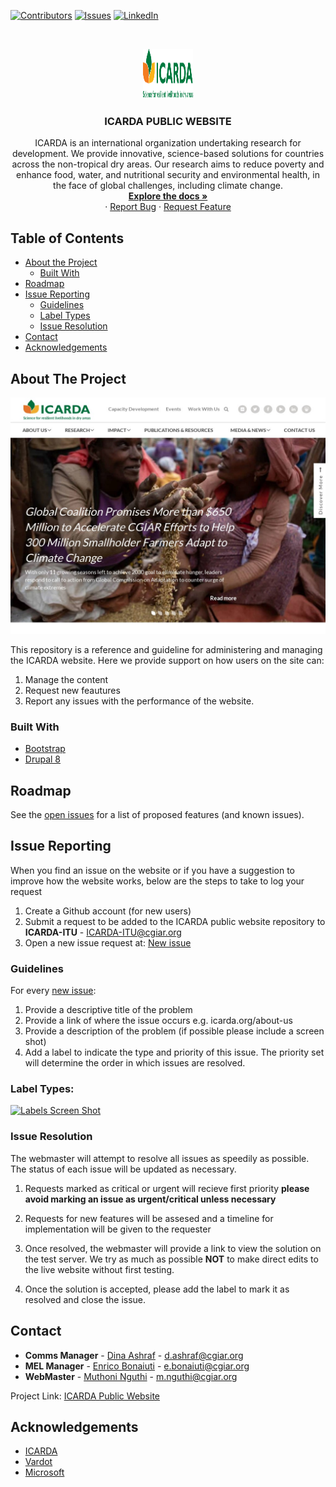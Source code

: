 <!-- PROJECT SHIELDS -->
<!--
*** I'm using markdown "reference style" links for readability.
*** Reference links are enclosed in brackets [ ] instead of parentheses ( ).
*** See the bottom of this document for the declaration of the reference variables
*** for contributors-url, forks-url, etc. This is an optional, concise syntax you may use.
*** https://www.markdownguide.org/basic-syntax/#reference-style-links
-->
[![Contributors][contributors-shield]][contributors-url]
[![Issues][issues-shield]][issues-url]
[![LinkedIn][linkedin-shield]][linkedin-url]



<!-- PROJECT LOGO -->
<br />
<p align="center">
  <a href="https://github.com/icarda-git/Public-Website">
    <img src="images/logo.png" alt="Logo" width="80" height="80">
  </a>

  <h3 align="center">ICARDA PUBLIC WEBSITE</h3>

  <p align="center">
    ICARDA is an international organization undertaking research for development. We provide innovative, science-based solutions for countries across the non-tropical dry areas. Our research aims to reduce poverty and enhance food, water, and nutritional security and environmental health, in the face of global challenges, including climate change. 
    <br />
    <a href="https://github.com/icarda-git/Public-Website"><strong>Explore the docs »</strong></a>
    <br />
    ·
    <a href="https://github.com/icarda-git/Public-Website/issues">Report Bug</a>
    ·
    <a href="https://github.com/icarda-git/Public-Website/issues">Request Feature</a>
  </p>
</p>



<!-- TABLE OF CONTENTS -->
## Table of Contents

* [About the Project](#about-the-project)
  * [Built With](#built-with)
* [Roadmap](#roadmap)
* [Issue Reporting](#issue-reporting)
  * [Guidelines](#guidelines)
  * [Label Types](#label-types)
  * [Issue Resolution](#issue-resolution)
* [Contact](#contact)
* [Acknowledgements](#acknowledgements)



<!-- ABOUT THE PROJECT -->
## About The Project

[![Product Name Screen Shot][product-screenshot]](https://www.icarda.org/)

This repository is a reference and guideline for administering and managing the ICARDA website. 
Here we provide support on how users on the site can:
 1. Manage the content
 2. Request new feautures
 3. Report any issues with the performance of the website.   


### Built With

* [Bootstrap](https://getbootstrap.com)
* [Drupal 8](https://www.drupal.org/8)


<!-- ROADMAP -->
## Roadmap

See the [open issues](https://github.com/icarda-git/Public-Website/issues) for a list of proposed features (and known issues).



<!-- ISSUE REPORTING 1 -->
## Issue Reporting

When you find an issue on the website or if you have a suggestion to improve how the website works, below are the steps to take to log your request

1. Create a Github account (for new users)
2. Submit a request to be added to the ICARDA public website repository to **ICARDA-ITU** - ICARDA-ITU@cgiar.org
3. Open a new issue request at: [New issue](https://github.com/icarda-git/Public-Website/issues/new)

<!-- ISSUE REPORTING 2 -->
### Guidelines
For every [new issue](https://github.com/icarda-git/Public-Website/issues/new):

1. Provide a descriptive title of the problem
2. Provide a link of where the issue occurs e.g. icarda.org/about-us
3. Provide a description of the problem (if possible please include a screen shot)
4. Add a label to indicate the type and priority of this issue. The priority set will determine the order in which issues are resolved. 

### Label Types:
[![Labels Screen Shot][labels-screenshot]](https://github.com/icarda-git/Public-Website/issues/new)

<!-- ISSUE REPORTING 3-->
### Issue Resolution

The webmaster will attempt to resolve all issues as speedily as possible. The status of each issue will be updated as necessary.

1. Requests marked as critical or urgent will recieve first priority
**please avoid marking an issue as urgent/critical unless necessary**

2. Requests for new features will be assesed and a timeline for implementation will be given to the requester

3. Once resolved, the webmaster will provide a link to view the solution on the test server. We try as much as possible **NOT** to make direct edits to the live website without first testing.

4. Once the solution is accepted, please add the label to mark it as resolved and close the issue.


<!-- CONTACT -->
## Contact

* **Comms Manager** - [Dina Ashraf](https://github.com/dashraf123) - d.ashraf@cgiar.org
* **MEL Manager** - [Enrico Bonaiuti](https://github.com/enricobonaiuti) - e.bonaiuti@cgiar.org
* **WebMaster** - [Muthoni Nguthi](https://github.com/fifinonz) - m.nguthi@cgiar.org


Project Link: [ICARDA Public Website](https://github.com/icarda-git/Public-Website)



<!-- ACKNOWLEDGEMENTS -->
## Acknowledgements

* [ICARDA](https://www.icarda.org/)
* [Vardot](https://www.vardot.com/)
* [Microsoft](https://azure.microsoft.com/en-us/)





<!-- MARKDOWN LINKS & IMAGES -->
<!-- https://www.markdownguide.org/basic-syntax/#reference-style-links -->
[contributors-shield]: https://img.shields.io/github/contributors/othneildrew/Best-README-Template.svg?style=flat-square
[contributors-url]: https://github.com/icarda-git/Public-Website/graphs/contributors
[issues-shield]: https://img.shields.io/github/issues/othneildrew/Best-README-Template.svg?style=flat-square
[issues-url]: https://github.com/icarda-git/Public-Website/issues
[linkedin-shield]: https://img.shields.io/badge/-LinkedIn-black.svg?style=flat-square&logo=linkedin&colorB=555
[linkedin-url]: https://www.linkedin.com/company/icarda
[product-screenshot]: images/screenshot.jpeg
[labels-screenshot]: images/labels-screenshot.png
